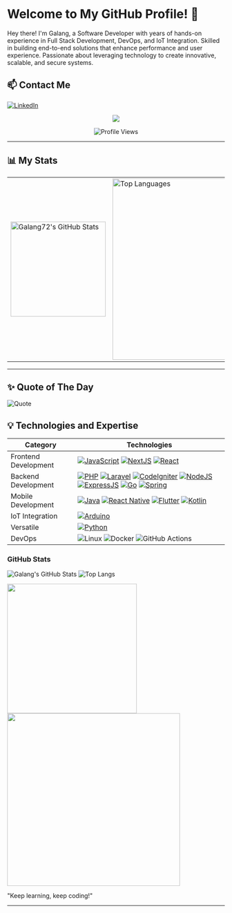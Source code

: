 # Welcome to My GitHub Profile! 🚀

Hey there! I'm Galang, a Software Developer with years of hands-on experience in Full Stack Development, DevOps, and IoT Integration. Skilled in building end-to-end solutions that enhance performance and user experience. Passionate about leveraging technology to create innovative, scalable, and secure systems.

## 📫 Contact Me
[![LinkedIn](https://img.shields.io/badge/@-linkedin-blue?style=for-the-badge&logo=linkedin&logocolor=white)](https://www.linkedin.com/in/galang-lk-b9237a366/)

<div align="center">
  
  <!-- Typing text animasi -->
  <img src="https://readme-typing-svg.herokuapp.com?font=Fira+Code&size=28&duration=3000&pause=500&color=00FFBF&center=true&vCenter=true&width=500&lines=Halo+Saya+Galang72!;Selamat+Datang+di+GitHub+Saya!" />

  <!-- Badge profile views -->
  ![Profile Views](https://komarev.com/ghpvc/?username=galang72&color=green)

</div>

---

## 📊 My Stats

<div align="center">

<table>
  <tr>
    <td>
      <img src="https://github-readme-stats.vercel.app/api?username=galang72&show_icons=true&theme=merko" alt="Galang72's GitHub Stats" width="220"/>
    </td>
    <td>
      <img src="https://github-readme-stats.vercel.app/api/top-langs/?username=galang72&layout=donut&theme=merko" alt="Top Languages" width="420"/>
    </td>
  </tr>
</table>

</div>

---

## ✨ Quote of The Day  

![Quote](https://quotes-github-readme.vercel.app/api?type=horizontal&theme=dark)


## 💡 Technologies and Expertise
|Category|Technologies|
|--|--|
|Frontend Development|[![JavaScript](https://img.shields.io/badge/javascript-black?style=for-the-badge&logo=javascript)](https://camo.githubusercontent.com/3dc37957a3775a90d930e4c8e28bcf1851b1b42a0849fabf1b2cd6743e03330a/68747470733a2f2f6769746875622d726561646d652d73746174732e76657263656c2e6170702f6170692f746f702d6c616e67732f3f757365726e616d653d67616c616e673732266c61796f75743d646f6e7574267468656d653d6d65726b6f) [![NextJS](https://img.shields.io/badge/next.js-black?style=for-the-badge&logo=nextdotjs)](https://github.com/haikalrafifas?tab=repositories&language=javascript) [![React](https://img.shields.io/badge/react-black?style=for-the-badge&logo=react)](https://github.com/haikalrafifas?tab=repositories&language=javascript)|
|Backend Development|[![PHP](https://img.shields.io/badge/php-black?style=for-the-badge&logo=php)](https://github.com/haikalrafifas?tab=repositories&language=php) [![Laravel](https://img.shields.io/badge/laravel-black?style=for-the-badge&logo=laravel)](https://github.com/haikalrafifas?tab=repositories&language=php) [![CodeIgniter](https://img.shields.io/badge/codeigniter-black?style=for-the-badge&logo=codeigniter)](https://github.com/haikalrafifas?tab=repositories&language=php) [![NodeJS](https://img.shields.io/badge/node.js-black?style=for-the-badge&logo=nodedotjs)](https://github.com/haikalrafifas?tab=repositories&language=javascript) [![ExpressJS](https://img.shields.io/badge/express.js-black?style=for-the-badge&logo=express)](https://github.com/haikalrafifas?tab=repositories&language=javascript) [![Go](https://img.shields.io/badge/go-black?style=for-the-badge&logo=go)](https://github.com/haikalrafifas?tab=repositories&language=go) [![Spring](https://img.shields.io/badge/spring-black?style=for-the-badge&logo=spring)](https://github.com/haikalrafifas?tab=repositories&language=java)|
|Mobile Development|[![Java](https://img.shields.io/badge/java-black?style=for-the-badge&logo=openjdk)](https://github.com/haikalrafifas?tab=repositories&language=java) [![React Native](https://img.shields.io/badge/react_native-black?style=for-the-badge&logo=react)](https://github.com/haikalrafifas?tab=repositories&language=javascript) [![Flutter](https://img.shields.io/badge/flutter-black?style=for-the-badge&logo=flutter)](https://github.com/haikalrafifas?tab=repositories&language=flutter) [![Kotlin](https://img.shields.io/badge/kotlin-black?style=for-the-badge&logo=kotlin)](https://github.com/haikalrafifas?tab=repositories&language=kotlin)|
|IoT Integration|[![Arduino](https://img.shields.io/badge/arduino-black?style=for-the-badge&logo=arduino)](https://github.com/haikalrafifas?tab=repositories&language=c)|
|Versatile|[![Python](https://img.shields.io/badge/python-black?style=for-the-badge&logo=python)](https://github.com/haikalrafifas?tab=repositories&language=python)|
|DevOps|![Linux](https://img.shields.io/badge/linux-black?style=for-the-badge&logo=linux) ![Docker](https://img.shields.io/badge/docker-black?style=for-the-badge&logo=docker) ![GitHub Actions](https://img.shields.io/badge/github_actions-black?style=for-the-badge&logo=github-actions)|

### GitHub Stats  
![Galang's GitHub Stats](https://github-readme-stats.vercel.app/api?username=galang72&show_icons=true&theme=tokyonight) ![Top Langs](https://github-readme-stats.vercel.app/api/top-langs/?username=galang72&layout=donut&theme=tokyonight)

<img src="https://media.giphy.com/media/qgQUggAC3Pfv687qPC/giphy.gif" width="300" />  <img src="https://media.giphy.com/media/ZVik7pBtu9dNS/giphy.gif" width="400"/>


"Keep learning, keep coding!"

---
